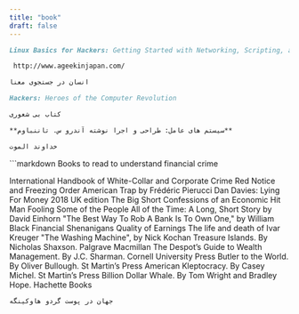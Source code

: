 ```yaml
---
title: "book"
draft: false
---
```


```markdown
Linux Basics for Hackers: Getting Started with Networking, Scripting, and Security in Kali By OccupyTheWeb
```

```markdown
 http://www.ageekinjapan.com/
```

```markdown
انسان در جستجوی معنا
```

```markdown
Hackers: Heroes of the Computer Revolution
```

```markdown
کتاب بی شعوری
```

```markdown
**سیستم های عامل: طراحی و اجرا نوشته آندرو س. تاننباوم**
```

```markdown
خداوند الموت
```
‍‍‍‍‍‍```markdown
Books to read to understand financial crime

International Handbook of White-Collar and Corporate Crime
Red Notice and Freezing Order
American Trap by Frédéric Pierucci
Dan Davies: Lying For Money 2018 UK edition
The Big Short
Confessions of an Economic Hit Man
Fooling Some of the People All of the Time: A Long, Short Story by David Einhorn
"The Best Way To Rob A Bank Is To Own One," by William Black
Financial Shenanigans
Quality of Earnings
The life and death of Ivar Kreuger 
"The Washing Machine", by Nick Kochan
Treasure Islands. By Nicholas Shaxson. Palgrave Macmillan
The Despot’s Guide to Wealth Management. By J.C. Sharman. Cornell University Press
Butler to the World. By Oliver Bullough. St Martin’s Press
American Kleptocracy. By Casey Michel. St Martin’s Press
Billion Dollar Whale. By Tom Wright and Bradley Hope. Hachette Books
```
جهان در پوست گردو هاوکینگه